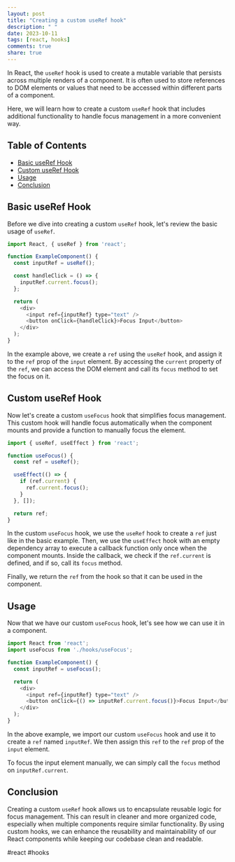```yaml
---
layout: post
title: "Creating a custom useRef hook"
description: " "
date: 2023-10-11
tags: [react, hooks]
comments: true
share: true
---
```


In React, the `useRef` hook is used to create a mutable variable that persists across multiple renders of a component. It is often used to store references to DOM elements or values that need to be accessed within different parts of a component.

Here, we will learn how to create a custom `useRef` hook that includes additional functionality to handle focus management in a more convenient way.

## Table of Contents
- [Basic useRef Hook](#basic-useref-hook)
- [Custom useRef Hook](#custom-useref-hook)
- [Usage](#usage)
- [Conclusion](#conclusion)

## Basic useRef Hook

Before we dive into creating a custom `useRef` hook, let's review the basic usage of `useRef`. 

```javascript
import React, { useRef } from 'react';

function ExampleComponent() {
  const inputRef = useRef();

  const handleClick = () => {
    inputRef.current.focus();
  };

  return (
    <div>
      <input ref={inputRef} type="text" />
      <button onClick={handleClick}>Focus Input</button>
    </div>
  );
}
```

In the example above, we create a `ref` using the `useRef` hook, and assign it to the `ref` prop of the `input` element. By accessing the `current` property of the `ref`, we can access the DOM element and call its `focus` method to set the focus on it.

## Custom useRef Hook

Now let's create a custom `useFocus` hook that simplifies focus management. This custom hook will handle focus automatically when the component mounts and provide a function to manually focus the element.

```javascript
import { useRef, useEffect } from 'react';

function useFocus() {
  const ref = useRef();

  useEffect(() => {
    if (ref.current) {
      ref.current.focus();
    }
  }, []);

  return ref;
}
```

In the custom `useFocus` hook, we use the `useRef` hook to create a `ref` just like in the basic example. Then, we use the `useEffect` hook with an empty dependency array to execute a callback function only once when the component mounts. Inside the callback, we check if the `ref.current` is defined, and if so, call its `focus` method.

Finally, we return the `ref` from the hook so that it can be used in the component.

## Usage

Now that we have our custom `useFocus` hook, let's see how we can use it in a component.

```javascript
import React from 'react';
import useFocus from './hooks/useFocus';

function ExampleComponent() {
  const inputRef = useFocus();

  return (
    <div>
      <input ref={inputRef} type="text" />
      <button onClick={() => inputRef.current.focus()}>Focus Input</button>
    </div>
  );
}
```

In the above example, we import our custom `useFocus` hook and use it to create a `ref` named `inputRef`. We then assign this `ref` to the `ref` prop of the `input` element. 

To focus the input element manually, we can simply call the `focus` method on `inputRef.current`.

## Conclusion

Creating a custom `useRef` hook allows us to encapsulate reusable logic for focus management. This can result in cleaner and more organized code, especially when multiple components require similar functionality. By using custom hooks, we can enhance the reusability and maintainability of our React components while keeping our codebase clean and readable.

#react #hooks